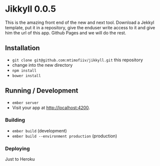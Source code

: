 # Jikkyll 0.0.5

This is the amazing front end of the new and next tool. Download a Jekkyl template, put it in a repository, give the enduser write access to it and give him the url of this app. Github Pages and we will do the rest.

## Installation

* `git clone git@github.com:mtimofiiv/jikkyll.git` this repository
* change into the new directory
* `npm install`
* `bower install`

## Running / Development

* `ember server`
* Visit your app at [http://localhost:4200](http://localhost:4200).

### Building

* `ember build` (development)
* `ember build --environment production` (production)

### Deploying

Just to Heroku

